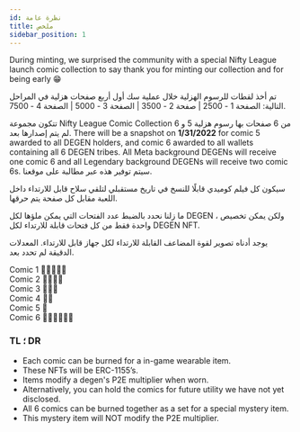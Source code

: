 ```yaml
---
id: نظرة عامة
title: ملخص
sidebar_position: 1
---
```


During minting, we surprised the community with a special Nifty League launch comic collection to say thank you for minting our collection and for being early 😁

تم أخذ لقطات للرسوم الهزلية خلال عملية سك أول أربع صفحات هزلية في المراحل التالية: الصفحة 1 - 2500 | صفحة 2 - 3500 | الصفحة 3 - 5000 | الصفحة 4 - 7500.

تتكون مجموعة Nifty League Comic Collection من 6 صفحات بها رسوم هزلية 5 و 6 لم يتم إصدارها بعد. There will be a snapshot on **1/31/2022** for comic 5 awarded to all DEGEN holders, and comic 6 awarded to all wallets containing all 6 DEGEN tribes. All Meta background DEGENs will receive one comic 6 and all Legendary background DEGENs will receive two comic 6s. سيتم توفير هذه عبر مطالبة على موقعنا.

سيكون كل فيلم كوميدي قابلًا للنسخ في تاريخ مستقبلي لتلقي سلاح قابل للارتداء داخل اللعبة مقابل كل صفحة يتم حرقها.

ما زلنا نحدد بالضبط عدد الفتحات التي يمكن ملؤها لكل DEGEN ، ولكن يمكن تخصيص واحدة فقط من كل فتحات قابلة للارتداء لكل DEGEN NFT.

يوجد أدناه تصوير لقوة المضاعف القابلة للارتداء لكل جهاز قابل للارتداء. المعدلات الدقيقة لم تحدد بعد.

Comic 1 💪💪💪💪💪  
Comic 2 💪💪💪💪  
Comic 3 💪💪💪  
Comic 4 💪💪  
Comic 5 💪  
Comic 6 💪💪💪💪💪💪

### TL ؛ DR

- Each comic can be burned for a in-game wearable item.
- These NFTs will be ERC-1155’s.
- Items modify a degen's P2E multiplier when worn.
- Alternatively, you can hold the comics for future utility we have not yet disclosed.
- All 6 comics can be burned together as a set for a special mystery item.
- This mystery item will NOT modify the P2E multiplier.
